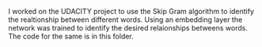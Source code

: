  I worked on the UDACITY project to use the Skip Gram algorithm to identify the realtionship between different words. Using an embedding layer the network was trained to identify the desired relaionships betweens words. The code for the same is in this folder.
